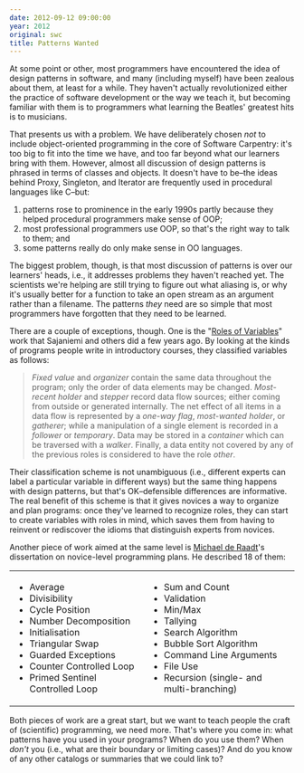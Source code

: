 ```yaml
---
date: 2012-09-12 09:00:00
year: 2012
original: swc
title: Patterns Wanted
---
```

<p>At some point or other, most programmers have encountered the idea of design patterns in software, and many (including myself) have been zealous about them, at least for a while. They haven't actually revolutionized either the practice of software development or the way we teach it, but becoming familiar with them is to programmers what learning the Beatles' greatest hits is to musicians.</p>
<p>That presents us with a problem. We have deliberately chosen <em>not</em> to include object-oriented programming in the core of Software Carpentry: it's too big to fit into the time we have, and too far beyond what our learners bring with them. However, almost all discussion of design patterns is phrased in terms of classes and objects. It doesn't have to be–the ideas behind Proxy, Singleton, and Iterator are frequently used in procedural languages like C–but:</p>
<ol>
<li>patterns rose to prominence in the early 1990s partly because they helped procedural programmers make sense of OOP;</li>
<li>most professional programmers use OOP, so that's the right way to talk to them; and</li>
<li>some patterns really do only make sense in OO languages.</li>
</ol>
<p>The biggest problem, though, is that most discussion of patterns is over our learners' heads, i.e., it addresses problems they haven't reached yet. The scientists we're helping are still trying to figure out what aliasing is, or why it's usually better for a function to take an open stream as an argument rather than a filename. The patterns <em>they</em> need are so simple that most programmers have forgotten that they need to be learned.</p>
<p>There are a couple of exceptions, though. One is the "<a href="http://www.cs.joensuu.fi/~saja/var_roles/index.html">Roles of Variables</a>" work that Sajaniemi and others did a few years ago. By looking at the kinds of programs people write in introductory courses, they classified variables as follows:</p>
<blockquote><p><em>Fixed value</em> and <em>organizer</em> contain the same data throughout the program; only the order of data elements may be changed. <em>Most-recent holder</em> and <em>stepper</em> record data flow sources; either coming from outside or generated internally. The net effect of all items in a data flow is represented by a <em>one-way flag</em>, <em>most-wanted holder</em>, or <em>gatherer</em>; while a manipulation of a single element is recorded in a <em>follower</em> or <em>temporary</em>. Data may be stored in a <em>container</em> which can be traversed with a <em>walker</em>. Finally, a data entity not covered by any of the previous roles is considered to have the role <em>other</em>.</p></blockquote>
<p>Their classification scheme is not unambiguous (i.e., different experts can label a particular variable in different ways) but the same thing happens with design patterns, but that's OK–defensible differences are informative. The real benefit of this scheme is that it gives novices a way to organize and plan programs: once they've learned to recognize roles, they can start to create variables with roles in mind, which saves them from having to reinvent or rediscover the idioms that distinguish experts from novices.</p>
<p>Another piece of work aimed at the same level is <a href="http://dl.dropbox.com/u/11561272/index.html">Michael de Raadt</a>'s dissertation on novice-level programming plans. He described 18 of them:</p>
<table class="centered">
<tbody>
<tr>
<td valign="top">
<ul>
<li>Average</li>
<li>Divisibility</li>
<li>Cycle Position</li>
<li>Number Decomposition</li>
<li>Initialisation</li>
<li>Triangular Swap</li>
<li>Guarded Exceptions</li>
<li>Counter Controlled Loop</li>
<li>Primed Sentinel Controlled Loop</li>
</ul>
</td>
<td valign="top">
<ul>
<li>Sum and Count</li>
<li>Validation</li>
<li>Min/Max</li>
<li>Tallying</li>
<li>Search Algorithm</li>
<li>Bubble Sort Algorithm</li>
<li>Command Line Arguments</li>
<li>File Use</li>
<li>Recursion (single- and multi-branching)</li>
</ul>
</td>
</tr>
</tbody>
</table>
<p>Both pieces of work are a great start, but we want to teach people the craft of (scientific) programming, we need more. That's where you come in: what patterns have you used in your programs? When do you use them? When <em>don't</em> you (i.e., what are their boundary or limiting cases)? And do you know of any other catalogs or summaries that we could link to?</p>
